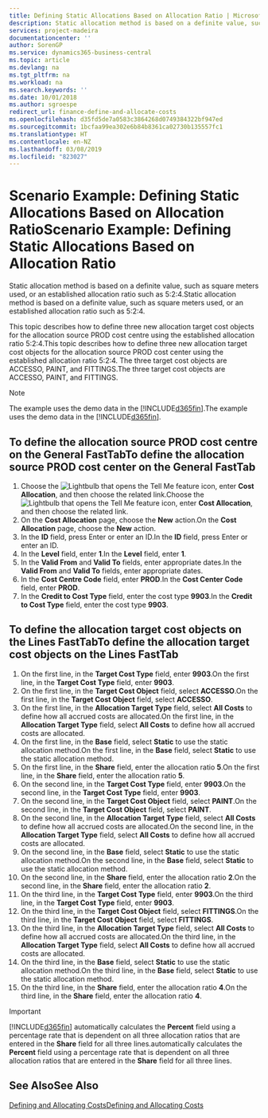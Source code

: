 ```yaml
---
title: Defining Static Allocations Based on Allocation Ratio | Microsoft Docs
description: Static allocation method is based on a definite value, such as square meters used, or an established allocation ratio such as 5:2:4.
services: project-madeira
documentationcenter: ''
author: SorenGP
ms.service: dynamics365-business-central
ms.topic: article
ms.devlang: na
ms.tgt_pltfrm: na
ms.workload: na
ms.search.keywords: ''
ms.date: 10/01/2018
ms.author: sgroespe
redirect_url: finance-define-and-allocate-costs
ms.openlocfilehash: d35fd5de7a0583c3864268d0749384322bf947ed
ms.sourcegitcommit: 1bcfaa99ea302e6b84b8361ca02730b135557fc1
ms.translationtype: HT
ms.contentlocale: en-NZ
ms.lasthandoff: 03/08/2019
ms.locfileid: "823027"
---
```

# <a name="scenario-example-defining-static-allocations-based-on-allocation-ratio"></a><span data-ttu-id="b47aa-103">Scenario Example: Defining Static Allocations Based on Allocation Ratio</span><span class="sxs-lookup"><span data-stu-id="b47aa-103">Scenario Example: Defining Static Allocations Based on Allocation Ratio</span></span>
<span data-ttu-id="b47aa-104">Static allocation method is based on a definite value, such as square meters used, or an established allocation ratio such as 5:2:4.</span><span class="sxs-lookup"><span data-stu-id="b47aa-104">Static allocation method is based on a definite value, such as square meters used, or an established allocation ratio such as 5:2:4.</span></span>  

<span data-ttu-id="b47aa-105">This topic describes how to define three new allocation target cost objects for the allocation source PROD cost centre using the established allocation ratio 5:2:4.</span><span class="sxs-lookup"><span data-stu-id="b47aa-105">This topic describes how to define three new allocation target cost objects for the allocation source PROD cost center using the established allocation ratio 5:2:4.</span></span> <span data-ttu-id="b47aa-106">The three target cost objects are ACCESSO, PAINT, and FITTINGS.</span><span class="sxs-lookup"><span data-stu-id="b47aa-106">The three target cost objects are ACCESSO, PAINT, and FITTINGS.</span></span>  

> [!NOTE]  
>  <span data-ttu-id="b47aa-107">The example uses the demo data in the [!INCLUDE[d365fin](includes/d365fin_md.md)].</span><span class="sxs-lookup"><span data-stu-id="b47aa-107">The example uses the demo data in the [!INCLUDE[d365fin](includes/d365fin_md.md)].</span></span>  

## <a name="to-define-the-allocation-source-prod-cost-center-on-the-general-fasttab"></a><span data-ttu-id="b47aa-108">To define the allocation source PROD cost centre on the General FastTab</span><span class="sxs-lookup"><span data-stu-id="b47aa-108">To define the allocation source PROD cost center on the General FastTab</span></span>  

1.  <span data-ttu-id="b47aa-109">Choose the ![Lightbulb that opens the Tell Me feature](media/ui-search/search_small.png "Tell me what you want to do") icon, enter **Cost Allocation**, and then choose the related link.</span><span class="sxs-lookup"><span data-stu-id="b47aa-109">Choose the ![Lightbulb that opens the Tell Me feature](media/ui-search/search_small.png "Tell me what you want to do") icon, enter **Cost Allocation**, and then choose the related link.</span></span>  
2.  <span data-ttu-id="b47aa-110">On the **Cost Allocation** page, choose the **New** action.</span><span class="sxs-lookup"><span data-stu-id="b47aa-110">On the **Cost Allocation** page, choose the **New** action.</span></span>  
3.  <span data-ttu-id="b47aa-111">In the **ID** field, press Enter or enter an ID.</span><span class="sxs-lookup"><span data-stu-id="b47aa-111">In the **ID** field, press Enter or enter an ID.</span></span>  
4.  <span data-ttu-id="b47aa-112">In the **Level** field, enter **1**.</span><span class="sxs-lookup"><span data-stu-id="b47aa-112">In the **Level** field, enter **1**.</span></span>  
5.  <span data-ttu-id="b47aa-113">In the **Valid From** and **Valid To** fields, enter appropriate dates.</span><span class="sxs-lookup"><span data-stu-id="b47aa-113">In the **Valid From** and **Valid To** fields, enter appropriate dates.</span></span>  
6.  <span data-ttu-id="b47aa-114">In the **Cost Centre Code** field, enter **PROD**.</span><span class="sxs-lookup"><span data-stu-id="b47aa-114">In the **Cost Center Code** field, enter **PROD**.</span></span>  
7.  <span data-ttu-id="b47aa-115">In the **Credit to Cost Type** field, enter the cost type **9903**.</span><span class="sxs-lookup"><span data-stu-id="b47aa-115">In the **Credit to Cost Type** field, enter the cost type **9903**.</span></span>  

## <a name="to-define-the-allocation-target-cost-objects-on-the-lines-fasttab"></a><span data-ttu-id="b47aa-116">To define the allocation target cost objects on the Lines FastTab</span><span class="sxs-lookup"><span data-stu-id="b47aa-116">To define the allocation target cost objects on the Lines FastTab</span></span>  

1.  <span data-ttu-id="b47aa-117">On the first line, in the **Target Cost Type** field, enter **9903**.</span><span class="sxs-lookup"><span data-stu-id="b47aa-117">On the first line, in the **Target Cost Type** field, enter **9903**.</span></span>  
2.  <span data-ttu-id="b47aa-118">On the first line, in the **Target Cost Object** field, select **ACCESSO**.</span><span class="sxs-lookup"><span data-stu-id="b47aa-118">On the first line, in the **Target Cost Object** field, select **ACCESSO**.</span></span>  
3.  <span data-ttu-id="b47aa-119">On the first line, in the **Allocation Target Type** field, select **All Costs** to define how all accrued costs are allocated.</span><span class="sxs-lookup"><span data-stu-id="b47aa-119">On the first line, in the **Allocation Target Type** field, select **All Costs** to define how all accrued costs are allocated.</span></span>  
4.  <span data-ttu-id="b47aa-120">On the first line, in the **Base** field, select **Static** to use the static allocation method.</span><span class="sxs-lookup"><span data-stu-id="b47aa-120">On the first line, in the **Base** field, select **Static** to use the static allocation method.</span></span>  
5.  <span data-ttu-id="b47aa-121">On the first line, in the **Share** field, enter the allocation ratio **5**.</span><span class="sxs-lookup"><span data-stu-id="b47aa-121">On the first line, in the **Share** field, enter the allocation ratio **5**.</span></span>  
6.  <span data-ttu-id="b47aa-122">On the second line, in the **Target Cost Type** field, enter **9903**.</span><span class="sxs-lookup"><span data-stu-id="b47aa-122">On the second line, in the **Target Cost Type** field, enter **9903**.</span></span>  
7.  <span data-ttu-id="b47aa-123">On the second line, in the **Target Cost Object** field, select **PAINT**.</span><span class="sxs-lookup"><span data-stu-id="b47aa-123">On the second line, in the **Target Cost Object** field, select **PAINT**.</span></span>  
8.  <span data-ttu-id="b47aa-124">On the second line, in the **Allocation Target Type** field, select **All Costs** to define how all accrued costs are allocated.</span><span class="sxs-lookup"><span data-stu-id="b47aa-124">On the second line, in the **Allocation Target Type** field, select **All Costs** to define how all accrued costs are allocated.</span></span>  
9. <span data-ttu-id="b47aa-125">On the second line, in the **Base** field, select **Static** to use the static allocation method.</span><span class="sxs-lookup"><span data-stu-id="b47aa-125">On the second line, in the **Base** field, select **Static** to use the static allocation method.</span></span>  
10. <span data-ttu-id="b47aa-126">On the second line, in the **Share** field, enter the allocation ratio **2**.</span><span class="sxs-lookup"><span data-stu-id="b47aa-126">On the second line, in the **Share** field, enter the allocation ratio **2**.</span></span>  
11. <span data-ttu-id="b47aa-127">On the third line, in the **Target Cost Type** field, enter **9903**.</span><span class="sxs-lookup"><span data-stu-id="b47aa-127">On the third line, in the **Target Cost Type** field, enter **9903**.</span></span>  
12. <span data-ttu-id="b47aa-128">On the third line, in the **Target Cost Object** field, select **FITTINGS**.</span><span class="sxs-lookup"><span data-stu-id="b47aa-128">On the third line, in the **Target Cost Object** field, select **FITTINGS**.</span></span>  
13. <span data-ttu-id="b47aa-129">On the third line, in the **Allocation Target Type** field, select **All Costs** to define how all accrued costs are allocated.</span><span class="sxs-lookup"><span data-stu-id="b47aa-129">On the third line, in the **Allocation Target Type** field, select **All Costs** to define how all accrued costs are allocated.</span></span>  
14. <span data-ttu-id="b47aa-130">On the third line, in the **Base** field, select **Static** to use the static allocation method.</span><span class="sxs-lookup"><span data-stu-id="b47aa-130">On the third line, in the **Base** field, select **Static** to use the static allocation method.</span></span>  
15. <span data-ttu-id="b47aa-131">On the third line, in the **Share** field, enter the allocation ratio **4**.</span><span class="sxs-lookup"><span data-stu-id="b47aa-131">On the third line, in the **Share** field, enter the allocation ratio **4**.</span></span>  

> [!IMPORTANT]  
>  [!INCLUDE[d365fin](includes/d365fin_md.md)] <span data-ttu-id="b47aa-132">automatically calculates the **Percent** field using a percentage rate that is dependent on all three allocation ratios that are entered in the **Share** field for all three lines.</span><span class="sxs-lookup"><span data-stu-id="b47aa-132">automatically calculates the **Percent** field using a percentage rate that is dependent on all three allocation ratios that are entered in the **Share** field for all three lines.</span></span>  

## <a name="see-also"></a><span data-ttu-id="b47aa-133">See Also</span><span class="sxs-lookup"><span data-stu-id="b47aa-133">See Also</span></span>  
[<span data-ttu-id="b47aa-134">Defining and Allocating Costs</span><span class="sxs-lookup"><span data-stu-id="b47aa-134">Defining and Allocating Costs</span></span>](finance-define-and-allocate-costs.md)   
